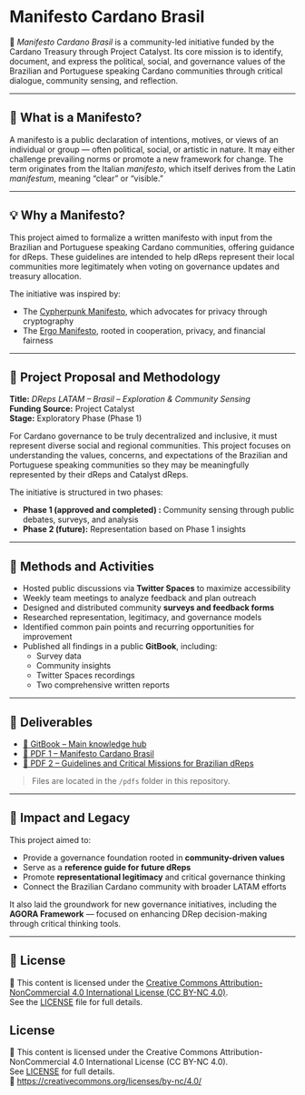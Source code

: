 # Manifesto Cardano Brasil

📌 *Manifesto Cardano Brasil* is a community-led initiative funded by the Cardano Treasury through Project Catalyst. Its core mission is to identify, document, and express the political, social, and governance values of the Brazilian and Portuguese speaking Cardano communities through critical dialogue, community sensing, and reflection.

---

## 📘 What is a Manifesto?

A manifesto is a public declaration of intentions, motives, or views of an individual or group — often political, social, or artistic in nature. It may either challenge prevailing norms or promote a new framework for change. The term originates from the Italian *manifesto*, which itself derives from the Latin *manifestum*, meaning “clear” or “visible.”

---

## 💡 Why a Manifesto?

This project aimed to formalize a written manifesto with input from the Brazilian and Portuguese speaking Cardano communities, offering guidance for dReps. These guidelines are intended to help dReps represent their local communities more legitimately when voting on governance updates and treasury allocation.

The initiative was inspired by:
- The [Cypherpunk Manifesto](https://www.activism.net/cypherpunk/manifesto.html), which advocates for privacy through cryptography  
- The [Ergo Manifesto](https://ergoplatform.org/en/blog/2020-10-20-ergo-manifesto/), rooted in cooperation, privacy, and financial fairness  

---

## 🧭 Project Proposal and Methodology

**Title:** *DReps LATAM – Brasil – Exploration & Community Sensing*  
**Funding Source:** Project Catalyst  
**Stage:** Exploratory Phase (Phase 1)

For Cardano governance to be truly decentralized and inclusive, it must represent diverse social and regional communities. This project focuses on understanding the values, concerns, and expectations of the Brazilian and Portuguese speaking communities so they may be meaningfully represented by their dReps and Catalyst dReps.

The initiative is structured in two phases:
- **Phase 1 (approved and completed) :** Community sensing through public debates, surveys, and analysis
- **Phase 2 (future):** Representation based on Phase 1 insights

---

## 🧪 Methods and Activities

- Hosted public discussions via **Twitter Spaces** to maximize accessibility
- Weekly team meetings to analyze feedback and plan outreach
- Designed and distributed community **surveys and feedback forms**
- Researched representation, legitimacy, and governance models
- Identified common pain points and recurring opportunities for improvement
- Published all findings in a public **GitBook**, including:
  - Survey data
  - Community insights
  - Twitter Spaces recordings
  - Two comprehensive written reports

---

## 📄 Deliverables

- [📘 GitBook – Main knowledge hub](https://manifestocardanobrasil.gitbook.io/)
- [📄 PDF 1 – Manifesto Cardano Brasil](./pdfs/Manifesto%20Cardano%20Brasil.pdf)
- [📄 PDF 2 – Guidelines and Critical Missions for Brazilian dReps](./pdfs/Diretrizes%20e%20Missões%20críticas%20para%20dReps%20Brasileiros%20e%20Lusófonos.pdf)

> Files are located in the `/pdfs` folder in this repository.

---

## 🌱 Impact and Legacy

This project aimed to:
- Provide a governance foundation rooted in **community-driven values**
- Serve as a **reference guide for future dReps**
- Promote **representational legitimacy** and critical governance thinking
- Connect the Brazilian Cardano community with broader LATAM efforts

It also laid the groundwork for new governance initiatives, including the **AGORA Framework** — focused on enhancing DRep decision-making through critical thinking tools.

---

## 📜 License

📄 This content is licensed under the [Creative Commons Attribution-NonCommercial 4.0 International License (CC BY-NC 4.0)](https://creativecommons.org/licenses/by-nc/4.0/).  
See the [LICENSE](./LICENSE) file for full details.

## License

📄 This content is licensed under the Creative Commons Attribution-NonCommercial 4.0 International License (CC BY-NC 4.0).  
See [LICENSE](./LICENSE) for full details.  
🔗 https://creativecommons.org/licenses/by-nc/4.0/
